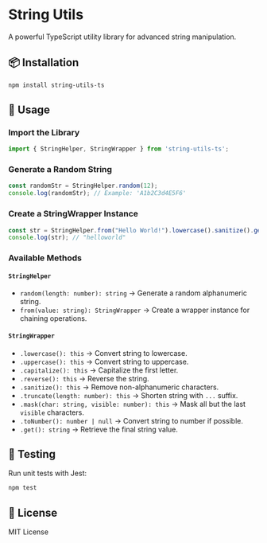 # String Utils

A powerful TypeScript utility library for advanced string manipulation.

## 📦 Installation

```sh
npm install string-utils-ts
```

## 🚀 Usage

### Import the Library

```typescript
import { StringHelper, StringWrapper } from 'string-utils-ts';
```

### Generate a Random String

```typescript
const randomStr = StringHelper.random(12);
console.log(randomStr); // Example: 'A1b2C3d4E5F6'
```

### Create a StringWrapper Instance

```typescript
const str = StringHelper.from("Hello World!").lowercase().sanitize().get();
console.log(str); // "helloworld"
```

### Available Methods

#### `StringHelper`
- `random(length: number): string` → Generate a random alphanumeric string.
- `from(value: string): StringWrapper` → Create a wrapper instance for chaining operations.

#### `StringWrapper`
- `.lowercase(): this` → Convert string to lowercase.
- `.uppercase(): this` → Convert string to uppercase.
- `.capitalize(): this` → Capitalize the first letter.
- `.reverse(): this` → Reverse the string.
- `.sanitize(): this` → Remove non-alphanumeric characters.
- `.truncate(length: number): this` → Shorten string with `...` suffix.
- `.mask(char: string, visible: number): this` → Mask all but the last `visible` characters.
- `.toNumber(): number | null` → Convert string to number if possible.
- `.get(): string` → Retrieve the final string value.

## 🧪 Testing

Run unit tests with Jest:

```sh
npm test
```

## 📜 License

MIT License
